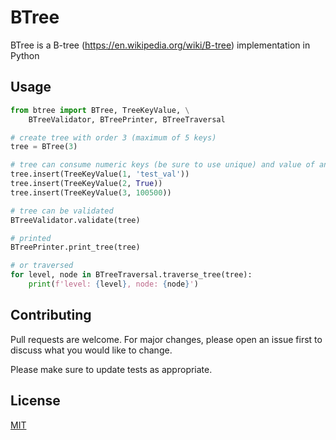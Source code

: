 # BTree

BTree is a B-tree (https://en.wikipedia.org/wiki/B-tree) implementation in Python

## Usage

```python
from btree import BTree, TreeKeyValue, \
    BTreeValidator, BTreePrinter, BTreeTraversal

# create tree with order 3 (maximum of 5 keys)
tree = BTree(3)

# tree can consume numeric keys (be sure to use unique) and value of any type 
tree.insert(TreeKeyValue(1, 'test_val'))
tree.insert(TreeKeyValue(2, True))
tree.insert(TreeKeyValue(3, 100500))

# tree can be validated
BTreeValidator.validate(tree)

# printed
BTreePrinter.print_tree(tree)

# or traversed
for level, node in BTreeTraversal.traverse_tree(tree):
    print(f'level: {level}, node: {node}')
```

## Contributing
Pull requests are welcome. For major changes, please open an issue first to discuss what you would like to change.

Please make sure to update tests as appropriate.

## License
[MIT](https://choosealicense.com/licenses/mit/)
